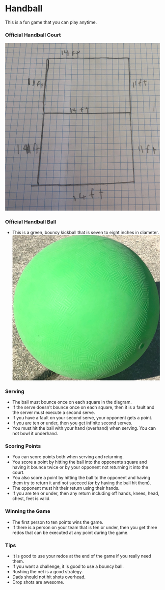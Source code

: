 # Handball
This is a fun game that you can play anytime.

### Official Handball Court
![Image of Handball Court](https://github.com/ktbyers/handball/blob/master/handball-court.jpg)

### Official Handball Ball
- This is a green, bouncy kickball that is seven to eight inches in diameter.
![Image of the Green Ball](https://github.com/ktbyers/handball/blob/master/green-ball.jpg)

### Serving
- The ball must bounce once on each square in the diagram.
- If the serve doesn't bounce once on each square, then it is a fault and the server must execute a second serve.
- If you have a fault on your second serve, your opponent gets a point.
- If you are ten or under, then you get infinite second serves.
- You must hit the ball with your hand (overhand) when serving. You can not bowl it underhand.

### Scoring Points
- You can score points both when serving and returning.
- You score a point by hitting the ball into the opponents square and having it bounce twice or by your opponent not returning it into the court.
- You also score a point by hitting the ball to the opponent and having them try to return it and not succeed (or by having the ball hit them).
- The opponent must hit their return using their hands.
- If you are ten or under, then any return including off hands, knees, head, chest, feet is valid.

### Winning the Game
- The first person to ten points wins the game.
- If there is a person on your team that is ten or under, then you get three redos that can be executed at any point during the game.

### Tips
- It is good to use your redos at the end of the game if you really need them.
- If you want a challenge, it is good to use a bouncy ball.
- Rushing the net is a good strategy.
- Dads should not hit shots overhead.
- Drop shots are awesome.
